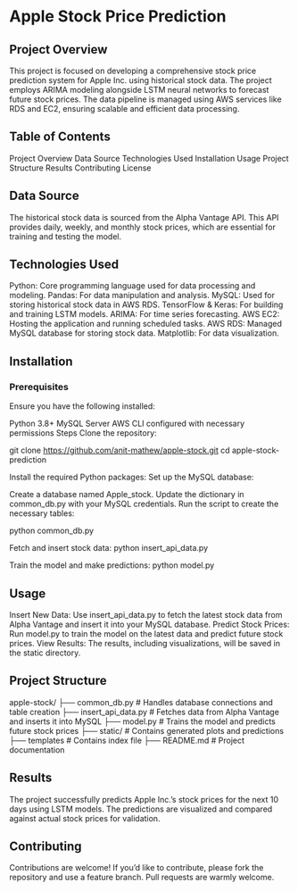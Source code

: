 # Apple Stock Price Prediction

## Project Overview
This project is focused on developing a comprehensive stock price prediction system for Apple Inc. using historical stock data. The project employs ARIMA modeling alongside LSTM neural networks to forecast future stock prices. The data pipeline is managed using AWS services like RDS and EC2, ensuring scalable and efficient data processing.

## Table of Contents

Project Overview
Data Source
Technologies Used
Installation
Usage
Project Structure
Results
Contributing
License

## Data Source
The historical stock data is sourced from the Alpha Vantage API. This API provides daily, weekly, and monthly stock prices, which are essential for training and testing the model.

## Technologies Used

Python: Core programming language used for data processing and modeling.
Pandas: For data manipulation and analysis.
MySQL: Used for storing historical stock data in AWS RDS.
TensorFlow & Keras: For building and training LSTM models.
ARIMA: For time series forecasting.
AWS EC2: Hosting the application and running scheduled tasks.
AWS RDS: Managed MySQL database for storing stock data.
Matplotlib: For data visualization.

## Installation
### Prerequisites

Ensure you have the following installed:

Python 3.8+
MySQL Server
AWS CLI configured with necessary permissions
Steps
Clone the repository:

git clone https://github.com/anit-mathew/apple-stock.git
cd apple-stock-prediction

Install the required Python packages:
Set up the MySQL database:

Create a database named Apple_stock.
Update the dictionary in common_db.py with your MySQL credentials.
Run the script to create the necessary tables:

python common_db.py

Fetch and insert stock data:
python insert_api_data.py

Train the model and make predictions:
python model.py

## Usage
Insert New Data: Use insert_api_data.py to fetch the latest stock data from Alpha Vantage and insert it into your MySQL database.
Predict Stock Prices: Run model.py to train the model on the latest data and predict future stock prices.
View Results: The results, including visualizations, will be saved in the static directory.

## Project Structure

apple-stock/
├── common_db.py            # Handles database connections and table creation
├── insert_api_data.py      # Fetches data from Alpha Vantage and inserts it into MySQL
├── model.py                # Trains the model and predicts future stock prices
├── static/                 # Contains generated plots and predictions
├── templates               # Contains index file
├── README.md               # Project documentation

## Results
The project successfully predicts Apple Inc.’s stock prices for the next 10 days using LSTM models. The predictions are visualized and compared against actual stock prices for validation.

## Contributing
Contributions are welcome! If you’d like to contribute, please fork the repository and use a feature branch. Pull requests are warmly welcome.
